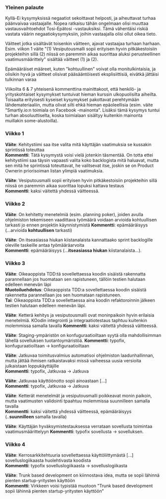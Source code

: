 ### Yleinen palaute
Kyllä-Ei kysymyksissä negaatiot sekoittavat helposti, ja aiheuttavat turhaa päänvaivaa vastaajalle. Nopea ratkaisu tähän ongelmaan olisi muuttaa vastausvaihtoehdot Tosi-Epätosi -vastauksiksi. Tämä vähentäisi riskiä vastata väärin negaatiokysymyksiin, joihin vastaajalla olisi ollut oikea tieto.  

Väitteet jotka sisältävät toisenkin väitteen, ajavat vastaajaa turhaan harhaan. Esim.  viikon 1 väite "(1) Vesiputousmalli sopii erityisen hyvin pitkäkestoisiin projekteihin sillä (2) niissä on paremmin aikaa suorittaa aluksi perusteellinen vaatimusmäärittely" sisältää väitteet (1) ja (2).  

Epämääräiset määreet, kuten "kohtuullinen" voivat olla monitulkintaisia, ja olisikin hyvä ja väitteet olisivat pääsääntöisesti eksplisiittisiä, eivätkä jättäisi tulkinnan varaa

Viikoilta 6 & 7 yhteisenä kommenttina mainittakoot, että henkilö- ja yrityskohtaiset kysymykset tuntuivat hieman kurssin ulkopuolisilta aiheilta. Toisaalta erityisesti kyseiset kysymykset pakottavat perehtymään lähdemateriaaliin, mutta olivat silti ehkä hieman epäoleellisia (esim. väite "Smartly.io:n toimiala on Facebook -mainonta". Lisäksi tämä kysymys tuntui turhan absoluuttiselta, koska toimialaan sisältyy kuitenkin mainonta muillakin some-alustoilla).

### Viikko 1
**Väite**: Kehitystiimi saa itse valita mitä käyttäjän vaatimuksia se kussakin sprintissä toteuttaa  
**Kommentti**: Tätä kysymystä voisi vielä jotenkin täsmentää. On totta ettei kehitystiimi saa täysin vapaasti valita koko backlogista mitä haluavat, mutta sen mitä he sprintissä toteuttavat, he valitsevat itse, joskin se on Product Ownerin priorisoiman listan ylimpiä vaatimuksia.  

**Väite**: Vesiputousmalli sopii erityisen hyvin pitkäkestoisiin projekteihin sillä niissä on paremmin aikaa suorittaa lopuksi kattava testaus    
**Kommentti**: kaksi väitettä yhdessä väitteessä.  

### Viikko 2
**Väite**: On kehitetty menetelmiä (esim. planning poker), joiden avulla ohjelmiston tekemiseen vaadittava työmäärä voidaan arvioida kohtuullisen tarkasti jo ennen projektin käynnistymistä
**Kommentti**: epämääräisyys (...arvioida **kohtuullisen** tarkasti)  

**Väite**: On itseasiassa hiukan kiistanalaista kannattaako sprint backlogille oleville taskeille antaa työmääräarvoita    
**Kommentti**: epämääräisyys (...**itseasiassa hiukan** kiistanalaista...).  

### Viikko 3
**Väite**: Oikeaoppista TDD:tä sovellettaessa koodin sisäistä rakennatta parannellaan jos huomataan sen rapistuneen, tällöin testien halutaan edelleen menevän läpi  
**Muotoiluehdotus**: Oikeaoppista TDD:a sovellettaessa koodin sisäistä rakennetta parannellaan jos sen huomataan rapistuneen.  
**Tai**: Oikeaoppista TDD:a sovellettaessa aina koodin refaktoroinnin jälkeen testien halutaan edelleen menevän läpi.

**Väite**: Ketterä kehitys ja vesiputousmalli ovat moninpaikoin hyvin erilaisia menetelmiä. KOodin integrointi ja integraatiotestaus taphtuu kuitenkin molemmissa samalla tavalla
**Kommentti**: kaksi väitettä yhdessä väitteessä.  

**Väite**: Staging-ympäristön on konfuguraatioiltaan syytä olla mahdollisimman lähellä sovelluksen tuotantoymäristöä.
**Kommentti**: typofix, konfuguraatioiltaan -> konfiguraatioiltaan  

**Väite**: Jatkuvaa toimitusvalmius automatisoi ohjelmiston laadunhallinnan, mutta jättää ihmisen ratkaistavaksi missä vaiheessa uusia versioita julkaistaan loppukäyttäjille  
**Kommentti**: typofix, Jatkuvaa -> Jatkuva  

**Väite**: Jatkuvaa käyttöönotto sopii ainoastaan [...]  
**Kommentti**: typofix, Jatkuvaa -> Jatkuva  

**Väite**: Ketterät menetelmät ja vesiputousmalli poikkeavat monin paikoin, mutta vaatimusten validointi tpaahtuu molemmissa suunnilleen samalla tavalla  
**Kommentti**: kaksi väitettä yhdessä väitteessä, epämääräisyys (..**suunnilleen** samalla tavalla)  

**Väite**: Käyttäjän hyväksymistestauksessa verrataan sovellusta toimintaa vaatimusmäärittelyyn
**Kommentti**:  typofix sovellusta -> sovelluksen.  

### Viikko 4  
**Väite**: Kerrosarkkitehtuuria sovellettaessa käyttöliittymästä [...] sovelluslogiikaasta huolehtivasta koodista   
**Kommentti**: typofix sovelluslogiikaasta -> sovelluslogiikasta  

**Väite**: Trunk based development on kiinnostava idea, mutta se sopii lähinnä pienten startup-yritysten käyttöön  
**Kommentti**: Virkkeen voisi typistää muotoon "Trunk based development sopii lähinnä pienten startup-yritysten käyttöön"  
